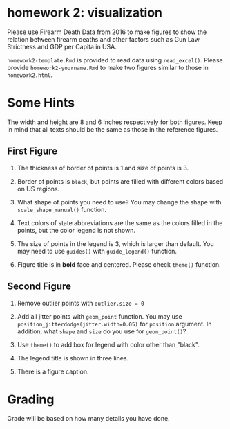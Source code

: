 
# homework 2: visualization

Please use Firearm Death Data from 2016 to make figures to show the relation between firearm deaths and other factors such as Gun Law Strictness and GDP per Capita in USA. 

`homework2-template.Rmd` is provided to read data using `read_excel()`. Please provide `homework2-yourname.Rmd` to make two figures similar to those in `homework2.html`.

# Some Hints

The width and height are 8 and 6 inches respectively for both figures. Keep in mind that all texts should be the same as those in the reference figures.

## First Figure

1. The thickness of border of points is 1 and size of points is 3.

1. Border of points is `black`, but points are filled with different colors based on US regions. 

1. What shape of points you need to use? You may change the shape with `scale_shape_manual()` function.

1. Text colors of state abbreviations are the same as the colors filled in the points, but the color legend is not shown.

1. The size of points in the legend is 3, which is larger than default. You may need to use `guides()` with `guide_legend()` function.

1. Figure title is in **bold** face and centered. Please check `theme()` function.

## Second Figure

1. Remove outlier points with `outlier.size = 0`

1. Add all jitter points with `geom_point` function. You may use `position_jitterdodge(jitter.width=0.05)` for `position` argument. In addition, what `shape` and `size` do you use for `geom_point()`?
 
1. Use `theme()` to add box for legend with color other than "black".

1. The legend title is shown in three lines.
   
1. There is a figure caption. 

# Grading

Grade will be based on how many details you have done.

